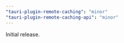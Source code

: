 ```yaml
---
"tauri-plugin-remote-caching": "minor"
"tauri-plugin-remote-caching-api": "minor"
---
```


Initial release.
